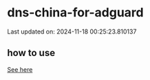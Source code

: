 # dns-china-for-adguard

Last updated on: 2024-11-18 00:25:23.810137

## how to use

[See here](https://github.com/AdguardTeam/AdGuardHome/wiki/Configuration#upstreams-from-file)